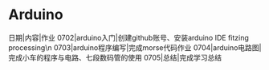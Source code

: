 # Arduino

日期|内容|作业
0702|arduino入门|创建github账号、安装arduino IDE fitzing processing\n
0703|arduino程序编写|完成morse代码作业
0704|arduino电路图|完成小车的程序与电路、七段数码管的使用
0705|总结|完成学习总结
